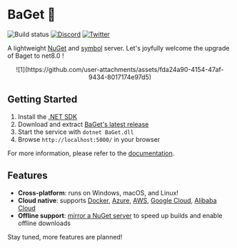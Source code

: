 # BaGet :baguette_bread:

![Build status] [![Discord][Discord image]][Discord link] [![Twitter][Twitter image]][Twitter link]

A lightweight [NuGet] and [symbol] server.
Let's joyfully welcome the upgrade of Baget to net8.0 !

<p align="center">
  ![1](https://github.com/user-attachments/assets/fda24a90-4154-47af-9434-8017174e97d5)
</p>

## Getting Started

1. Install the [.NET SDK]
2. Download and extract [BaGet's latest release]
3. Start the service with `dotnet BaGet.dll`
4. Browse `http://localhost:5000/` in your browser

For more information, please refer to the [documentation].

## Features

* **Cross-platform**: runs on Windows, macOS, and Linux!
* **Cloud native**: supports [Docker], [Azure], [AWS], [Google Cloud], [Alibaba Cloud]
* **Offline support**: [mirror a NuGet server] to speed up builds and enable offline downloads

Stay tuned, more features are planned!

[Build status]: https://img.shields.io/github/actions/workflow/status/loic-sharma/BaGet/.github/workflows/main.yml
[Discord image]: https://img.shields.io/discord/889377258068930591
[Discord link]: https://discord.gg/MWbhpf66mk
[Twitter image]: https://img.shields.io/twitter/follow/bagetapp?label=Follow
[Twitter link]: https://twitter.com/bagetapp

[NuGet]: https://learn.microsoft.com/nuget/what-is-nuget
[symbol]: https://docs.microsoft.com/en-us/windows/desktop/debug/symbol-servers-and-symbol-stores
[.NET SDK]: https://www.microsoft.com/net/download
[Node.js]: https://nodejs.org/

[BaGet's latest release]: https://github.com/loic-sharma/BaGet/releases

[Documentation]: https://loic-sharma.github.io/BaGet/
[Docker]: https://loic-sharma.github.io/BaGet/installation/docker/
[Azure]: https://loic-sharma.github.io/BaGet/installation/azure/
[AWS]: https://loic-sharma.github.io/BaGet/installation/aws/
[Google Cloud]: https://loic-sharma.github.io/BaGet/installation/gcp/
[Alibaba Cloud]: https://loic-sharma.github.io/BaGet/installation/aliyun/

[Mirror a NuGet server]: https://loic-sharma.github.io/BaGet/configuration/#enable-read-through-caching
